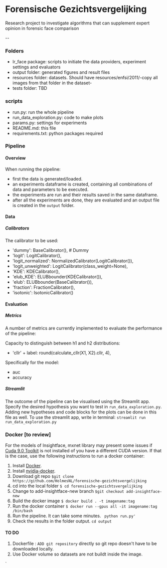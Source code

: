Forensische Gezichtsvergelijking
=======
Research project to investigate algorithms that can supplement expert opinion in forensic face comparison

--

### Folders
- lr_face package: scripts to initiate the data providers, experiment settings and evaluators
- output folder: generated figures and result files
- resources folder: datasets. Should have resources/enfsi/2011/-copy all images from that folder in the dataset-
- tests folder: TBD
### scripts
- run.py: run the whole pipeline
- run_data_exploration.py: code to make plots
- params.py: settings for experiments
- README.md: this file
- requirements.txt: python packages required


### Pipeline
#### Overview
When running the pipeline:
- first the data is generated/loaded.
- an experiments dataframe is created, containing all combinations of data and parameters to be executed.
- the experiments are run and their results saved in the same dataframe.
- after all the experiments are done, they are evaluated and an output file is created in the `output` folder.

#### Data

##### Calibrators
The calibrator to be used:
- 'dummy': BaseCalibrator(), # Dummy
- 'logit': LogitCalibrator(),
- 'logit_normalized': NormalizedCalibrator(LogitCalibrator()),
- 'logit_unweighted': LogitCalibrator(class_weight=None),
- 'KDE': KDECalibrator(),
- 'elub_KDE': ELUBbounder(KDECalibrator()),
- 'elub': ELUBbounder(BaseCalibrator()),
- 'fraction': FractionCalibrator(),
- 'isotonic': IsotonicCalibrator()

#### Evaluation
##### Metrics
A number of metrics are currently implemented to evaluate the performance of the pipeline:

Capacity to distinguish between h1 and h2 distributions:
- 'cllr' + label: round(calculate_cllr(X1, X2).cllr, 4),

Specifically for the model:
- auc
- accuracy

##### Streamlit
The outcome of the pipeline can be visualised using the Streamlit app. Specify the desired hypothesis you want to test in `run_data_exploration.py`. Adding new hypotheses and code blocks for the plots can be done in this file as well.
To use the streamlit app, write in terminal: `streamlit run run_data_exploration.py`


### Docker [to review]

For the models of Insightface, mxnet library may present some issues if [Cuda 9.0 Toolkit](https://developer.nvidia.com/cuda-90-download-archive) is not installed of you have a different CUDA version. If that is the case, use the following instructions to run a docker container:

1) Install [Docker](https://docs.docker.com/engine/install/).
2) Install [nvidia-docker](https://github.com/NVIDIA/nvidia-docker).
3) Download git repo 
   `$git clone https://github.com/HolmesNL/forensische-gezichtsvergelijking`
4) cd into the local folder
`$ cd forensische-gezichtsvergelijking`
5) Change to add-insightface-new branch 
`$git checkout add-insightface-new`
6) Build the docker image
`$ docker build . -t imagename:tag`
7) Run the docker container
`$ docker run --gpus all -it imagename:tag /bin/bash`
8) Run the pipeline. It can take some minutes.
` python run.py'`
9) Check the results in the folder output.
`cd output`
#### TO DO
1) Dockerfile : `ADD git repository` directly so git repo doesn't have to be downloaded locally.
2) Use Docker volume so datasets are not buildt inside the image.


`





